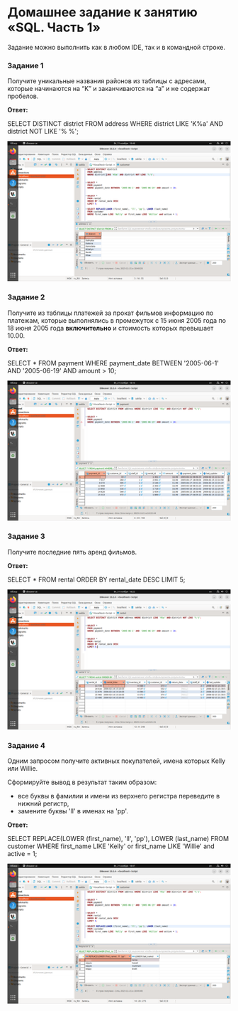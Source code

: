 # Домашнее задание к занятию «SQL. Часть 1»

Задание можно выполнить как в любом IDE, так и в командной строке.

### Задание 1

Получите уникальные названия районов из таблицы с адресами, которые начинаются на “K” и заканчиваются на “a” и не содержат пробелов.

**Ответ:**

SELECT DISTINCT district 
FROM address 
WHERE district LIKE 'K%a' AND district NOT LIKE '% %';

![Image alt](https://github.com/goldcomru/SysAdmin/blob/main/sql1.png)

### Задание 2

Получите из таблицы платежей за прокат фильмов информацию по платежам, которые выполнялись в промежуток с 15 июня 2005 года по 18 июня 2005 года **включительно** и стоимость которых превышает 10.00.

**Ответ:**

SELECT *
FROM payment
WHERE payment_date BETWEEN '2005-06-1' AND '2005-06-19' AND amount > 10;

![Image alt](https://github.com/goldcomru/SysAdmin/blob/main/sql2.png)

### Задание 3

Получите последние пять аренд фильмов.

**Ответ:**

SELECT *
FROM rental
ORDER BY rental_date DESC
LIMIT 5;

![Image alt](https://github.com/goldcomru/SysAdmin/blob/main/sql3.png)

### Задание 4

Одним запросом получите активных покупателей, имена которых Kelly или Willie. 

Сформируйте вывод в результат таким образом:
- все буквы в фамилии и имени из верхнего регистра переведите в нижний регистр,
- замените буквы 'll' в именах на 'pp'.

**Ответ:**

SELECT REPLACE(LOWER (first_name), 'll', 'pp'), LOWER (last_name)
FROM customer
WHERE first_name LIKE 'Kelly' or first_name LIKE 'Willie' and active = 1;

![Image alt](https://github.com/goldcomru/SysAdmin/blob/main/sql4.png)

